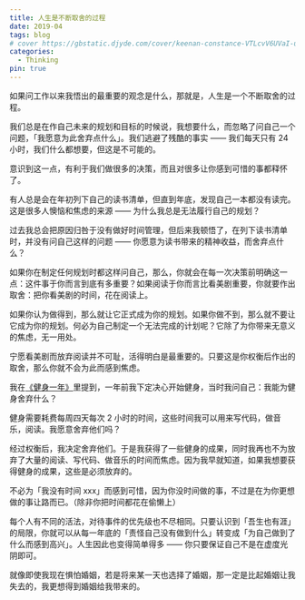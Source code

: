 ```yaml
---
title: 人生是不断取舍的过程
date: 2019-04
tags: blog
# cover https://gbstatic.djyde.com/cover/keenan-constance-VTLcvV6UVaI-unsplash.jpg?x-oss-process=style/cover
categories:
  - Thinking
pin: true
---
```


如果问工作以来我悟出的最重要的观念是什么，那就是，人生是一个不断取舍的过程。

我们总是在作自己未来的规划和目标的时候说，我想要什么，而忽略了问自己一个问题，「我愿意为此舍弃点什么」。我们逃避了残酷的事实 —— 我们每天只有 24 小时，我们什么都想要，但这是不可能的。

意识到这一点，有利于我们做很多的决策，而且对很多让你感到可惜的事都释怀了。

有人总是会在年初列下自己的读书清单，但直到年底，发现自己一本都没有读完。这是很多人懊恼和焦虑的来源 —— 为什么我总是无法履行自己的规划？

过去我总会把原因归咎于没有做好时间管理，但后来我顿悟了，在列下读书清单时，并没有问自己这样的问题 —— 你愿意为读书带来的精神收益，而舍弃点什么？

如果你在制定任何规划时都这样问自己，那么，你就会在每一次决策前明确这一点：这件事于你而言到底有多重要？如果阅读于你而言比看美剧重要，你就要作出取舍：把你看美剧的时间，花在阅读上。

如果你认为做得到，那么就让它正式成为你的规划。如果你做不到，那么就不要让它成为你的规划。何必为自己制定一个无法完成的计划呢？它除了为你带来无意义的焦虑，无一用处。

宁愿看美剧而放弃阅读并不可耻，活得明白是最重要的。只要这是你权衡后作出的取舍，那么你就不会为此而感到焦虑。

我在[《健身一年》](/blog/one-year-of-bulking)里提到，一年前我下定决心开始健身，当时我问自己：我能为健身舍弃什么？

健身需要耗费每周四天每次 2 小时的时间，这些时间我可以用来写代码，做音乐，阅读。我愿意舍弃他们吗？

经过权衡后，我决定舍弃他们。于是我获得了一些健身的成果，同时我再也不为放弃了大量的阅读、写代码、做音乐的时间而焦虑。因为我早就知道，如果我想要获得健身的成果，这些是必须放弃的。

不必为「我没有时间 xxx」而感到可惜，因为你没时间做的事，不过是在为你更想做的事让路而已。（除非你把时间都花在偷懒上）

每个人有不同的活法，对待事件的优先级也不尽相同。只要认识到「吾生也有涯」的局限，你就可以从每一年底的「责怪自己没有做到什么」转变成「为自己做到了什么而感到高兴」。人生因此也变得简单得多 —— 你只要保证自己不是在虚度光阴即可。

就像即使我现在惧怕婚姻，若是将来某一天也选择了婚姻，那一定是比起婚姻让我失去的，我更想得到婚姻给我带来的。